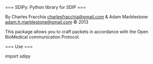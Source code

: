 === SDIPy: Python library for SDIP ===

By Charles Fracchia <charlesfracchia@gmail.com> & Adam Marblestone <adam.h.marblestone@gmail.com> © 2013

This package allows you to craft packets in accordance with the Open BioMedical communication Protocol.

=== Use ===

import sdipy